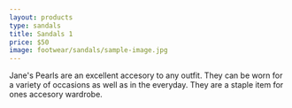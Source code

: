 ```yaml
---
layout: products
type: sandals
title: Sandals 1
price: $50
image: footwear/sandals/sample-image.jpg
---
```



Jane's Pearls are an excellent accesory to any outfit. They can be worn for a variety of occasions as well as in the everyday. They are a staple item for ones accesory wardrobe. 